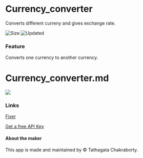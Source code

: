 # Currency_converter
Converts different curreny and gives exchange rate.

![Size](https://img.shields.io/github/repo-size/CRAZy-Monk3Y/Currency_converter?style=plastic&color=0f0&label=Size)
![Updated](https://img.shields.io/github/last-commit/CRAZy-Monk3Y/Currency_converter?style=plastic&color=f00&label=Updated)

### Feature

Converts one currency to another currency. 


# Currency_converter.md

![](https://cdn4.iconfinder.com/data/icons/currency-exchange-1/100/currency-exchange-49-512.png)







### Links

[Fixer](https://fixer.io)

[Get a free API Key](https://fixer.io/signup/free)



#### About the maker

<p>This app is made and maintained by &copy Tathagata Chakraborty.</p>
